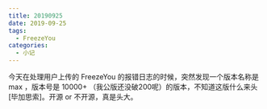 ```yaml
---
title: 20190925
date: 2019-09-25
tags: 
  - FreezeYou
categories:
  - 小记
---
```

今天在处理用户上传的 FreezeYou 的报错日志的时候，突然发现一个版本名称是 max ，版本号是 10000+ （我公版还没破200呢）的版本，不知道这版什么来头[毕加思索]。开源 or 不开源，真是头大。